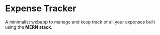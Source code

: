 # Expense Tracker

A minimalist webapp to manage and keep track of all your expenses built using the **MERN stack**.
